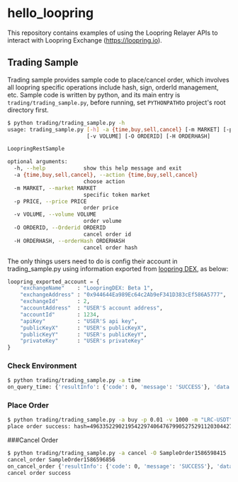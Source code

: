 # hello_loopring

This repository contains examples of using the Loopring Relayer APIs to interact with Loopring Exchange (https://loopring.io).

## Trading Sample

Trading sample provides sample code to place/cancel order, which involves all loopring specific operations include hash, sign, orderId management, etc. Sample code is written by python, and its main entry is `trading/trading_sample.py`, before running, set `PYTHONPATH`to project's root directory first.

```bash
$ python trading/trading_sample.py -h
usage: trading_sample.py [-h] -a {time,buy,sell,cancel} [-m MARKET] [-p PRICE]
                         [-v VOLUME] [-O ORDERID] [-H ORDERHASH]

LoopringRestSample

optional arguments:
  -h, --help            show this help message and exit
  -a {time,buy,sell,cancel}, --action {time,buy,sell,cancel}
                        choose action
  -m MARKET, --market MARKET
                        specific token market
  -p PRICE, --price PRICE
                        order price
  -v VOLUME, --volume VOLUME
                        order volume
  -O ORDERID, --Orderid ORDERID
                        cancel order id
  -H ORDERHASH, --orderHash ORDERHASH
                        cancel order hash
```

The only things users need to do is config their account in trading_sample.py using information exported from [loopring DEX](<https://loopring.io/trade/>), as below:

```python
loopring_exported_account = {
    "exchangeName"    : "LoopringDEX: Beta 1",
    "exchangeAddress" : "0x944644Ea989Ec64c2Ab9eF341D383cEf586A5777",
    "exchangeId"      : 2,
    "accountAddress"  : "USER'S account address",
    "accountId"       : 1234,
    "apiKey"          : "USER'S api key",
    "publicKeyX"      : "USER's publicKeyX",
    "publicKeyY"      : "USER's publicKeyY",
    "privateKey"      : "USER's privateKey"
}
```

### Check Environment

```bash
$ python trading/trading_sample.py -a time
on_query_time: {'resultInfo': {'code': 0, 'message': 'SUCCESS'}, 'data': 1586596797476}
```

### Place Order

```bash
$ python trading/trading_sample.py -a buy -p 0.01 -v 1000 -m "LRC-USDT"
place order success: hash=4963352290219542297406476799052752911203044270145934664174347699420370758697, clientOrderId=SampleOrder1586598415
```

###Cancel Order

```bash
$ python trading/trading_sample.py -a cancel -O SampleOrder1586598415
cancel_order SampleOrder1586596856
on_cancel_order {'resultInfo': {'code': 0, 'message': 'SUCCESS'}, 'data': True} {'accountId': 1234, 'clientOrderId': 'SampleOrder1586598415'}
cancel order success

```

